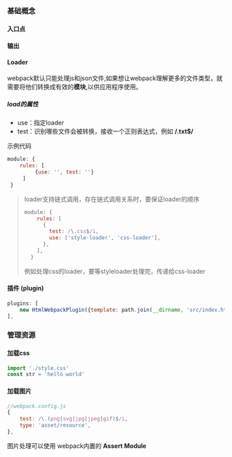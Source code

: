 ### 基础概念
#### 入口点
#### 输出
#### Loader
webpack默认只能处理js和json文件,如果想让webpack理解更多的文件类型，就需要将他们转换成有效的**模块**,以供应用程序使用。

##### load的属性

- use：指定loader
- test：识别哪些文件会被转换，接收一个正则表达式，例如  **/\.txt$/**

示例代码

``` javascript
module: {
    rules: [
         {use: '', test: ''}
     ]
 }
```

> loader支持链式调用，存在链式调用关系时，要保证loader的顺序
>
> ``` javascript
> module: {
>     rules: [
>       {
>         test: /\.css$/i,
>         use: ['style-loader', 'css-loader'],
>       },
>     ],
>   }
> ```
>
> 例如处理css的loader，要等styleloader处理完，传递给css-loader

#### 插件 (plugin)

```javascript
plugins: [
    new HtmlWebpackPlugin({template: path.join(__dirname, 'src/index.html')})
],
```

### 管理资源

#### 加载css

``` javascript
import './style.css'
const str = 'hello world'
```



#### 加载图片

``` javascript
//webpack.config.js
{
	test: /\.(png|svg|jpg|jpeg|gif)$/i,
    type: 'asset/resource',
},
```
图片处理可以使用 webpack内置的  **Assert Module**

